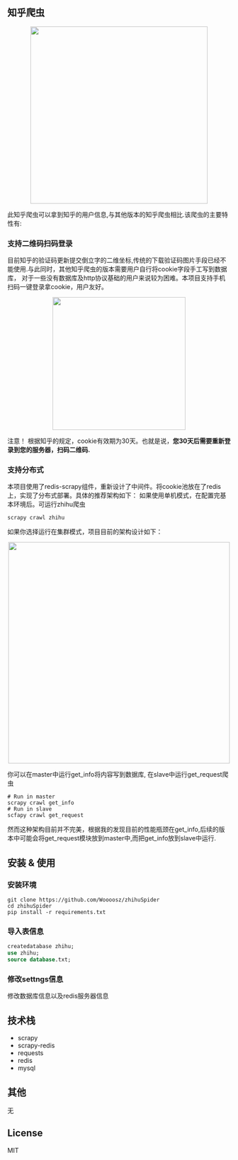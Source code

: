 ## 知乎爬虫

<div align = "center">
<img src="http://p17p5mbqh.bkt.clouddn.com/17-12-19/30325139.jpg" width = "400"/>
</div>

此知乎爬虫可以拿到知乎的用户信息,与其他版本的知乎爬虫相比.该爬虫的主要特性有:

### 支持二维码扫码登录

目前知乎的验证码更新提交倒立字的二维坐标,传统的下载验证码图片手段已经不能使用.与此同时，其他知乎爬虫的版本需要用户自行将cookie字段手工写到数据库，
对于一些没有数据库及http协议基础的用户来说较为困难。本项目支持手机扫码一键登录拿cookie，用户友好。

<div align = "center">
<img src="http://p17p5mbqh.bkt.clouddn.com/17-12-19/15257442.jpg" width = "300"/>
</div>

注意！ 根据知乎的规定，cookie有效期为30天。也就是说，**您30天后需要重新登录到您的服务器，扫码二维码.**

### 支持分布式

本项目使用了redis-scrapy组件，重新设计了中间件。将cookie池放在了redis上，实现了分布式部署。具体的推荐架构如下：
如果使用单机模式，在配置完基本环境后。可运行zhihu爬虫

```
scrapy crawl zhihu
```

如果你选择运行在集群模式，项目目前的架构设计如下：
<div align = "center">
<img src="http://p17p5mbqh.bkt.clouddn.com/17-12-19/63592231.jpg" width = "500"/>
</div>

你可以在master中运行get\_info将内容写到数据库, 在slave中运行get\_request爬虫

```
# Run in master
scrapy crawl get_info
# Run in slave
scfapy crawl get_request
```
然而这种架构目前并不完美，根据我的发现目前的性能瓶颈在get\_info,后续的版本中可能会将get\_request模块放到master中,而把get\_info放到slave中运行.

## 安装 & 使用

### 安装环境
```
git clone https://github.com/Woooosz/zhihuSpider
cd zhihuSpider
pip install -r requirements.txt
```
### 导入表信息

```SQL
createdatabase zhihu;
use zhihu;
source database.txt;
```
### 修改settngs信息
修改数据库信息以及redis服务器信息

## 技术栈
* scrapy
* scrapy-redis
* requests
* redis
* mysql

## 其他
无

## License
  MIT




